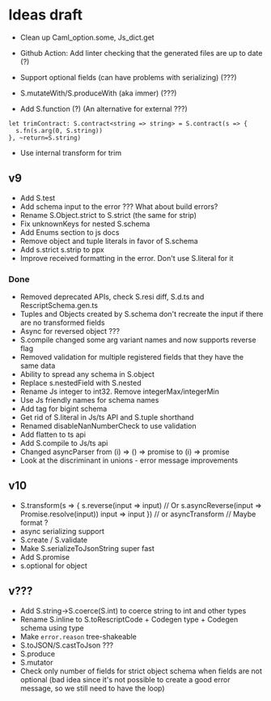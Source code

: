 # Ideas draft

- Clean up Caml_option.some, Js_dict.get

- Github Action: Add linter checking that the generated files are up to date (?)

- Support optional fields (can have problems with serializing) (???)

- S.mutateWith/S.produceWith (aka immer) (???)

- Add S.function (?) (An alternative for external ???)

```
let trimContract: S.contract<string => string> = S.contract(s => {
  s.fn(s.arg(0, S.string))
}, ~return=S.string)
```

- Use internal transform for trim

## v9

- Add S.test
- Add schema input to the error ??? What about build errors?
- Rename S.Object.strict to S.strict (the same for strip)
- Fix unknownKeys for nested S.schema
- Add Enums section to js docs
- Remove object and tuple literals in favor of S.schema
- Add s.strict s.strip to ppx
- Improve received formatting in the error. Don't use S.literal for it

### Done

- Removed deprecated APIs, check S.resi diff, S.d.ts and RescriptSchema.gen.ts
- Tuples and Objects created by S.schema don't recreate the input if there are no transformed fields
- Async for reversed object ???
- S.compile changed some arg variant names and now supports reverse flag
- Removed validation for multiple registered fields that they have the same data
- Ability to spread any schema in S.object
- Replace s.nestedField with S.nested
- Rename Js integer to int32. Remove integerMax/integerMin
- Use Js friendly names for schema names
- Add tag for bigint schema
- Get rid of S.literal in Js/ts API and S.tuple shorthand
- Renamed disableNanNumberCheck to use validation
- Add flatten to ts api
- Add S.compile to Js/ts api
- Changed asyncParser from (i) => () => promise to (i) => promise
- Look at the discriminant in unions - error message improvements

## v10

- S.transform(s => {
  s.reverse(input => input) // Or s.asyncReverse(input => Promise.resolve(input))
  input => input
  }) // or asyncTransform // Maybe format ?
- async serializing support
- S.create / S.validate
- Make S.serializeToJsonString super fast
- Add S.promise
- s.optional for object

## v???

- Add S.string->S.coerce(S.int) to coerce string to int and other types
- Rename S.inline to S.toRescriptCode + Codegen type + Codegen schema using type
- Make `error.reason` tree-shakeable
- S.toJSON/S.castToJson ???
- S.produce
- S.mutator
- Check only number of fields for strict object schema when fields are not optional (bad idea since it's not possible to create a good error message, so we still need to have the loop)
